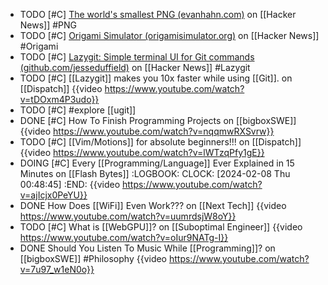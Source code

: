 - TODO [#C] [The world's smallest PNG (evanhahn.com)](https://news.ycombinator.com/item?id=39226549) on [[Hacker News]] #PNG
- TODO [#C] [Origami Simulator (origamisimulator.org)](https://news.ycombinator.com/item?id=39213454) on [[Hacker News]] #Origami
- TODO [#C] [Lazygit: Simple terminal UI for Git commands (github.com/jesseduffield)](https://news.ycombinator.com/item?id=36782018) on [[Hacker News]] #Lazygit
- TODO [#C] [[Lazygit]] makes you 10x faster while using [[Git]]. on [[Dispatch]]
  {{video https://www.youtube.com/watch?v=tDOxm4P3udo}}
- TODO [#C] #explore [[ugit]]
- DONE [#C] How To Finish Programming Projects on [[bigboxSWE]]
  {{video https://www.youtube.com/watch?v=nqqmwRXSvrw}}
- TODO [#C] [[Vim/Motions]] for absolute beginners!!! on [[Dispatch]]
  {{video https://www.youtube.com/watch?v=lWTzqPfy1gE}}
- DOING [#C] Every [[Programming/Language]] Ever Explained in 15 Minutes on [[Flash Bytes]]
  :LOGBOOK:
  CLOCK: [2024-02-08 Thu 00:48:45]
  :END:
  {{video https://www.youtube.com/watch?v=ajIcjx0PeYU}}
- DONE How Does [[WiFi]] Even Work??? on [[Next Tech]]
  {{video https://www.youtube.com/watch?v=uumrdsjW8oY}}
- TODO [#C] What is [[WebGPU]]? on [[Suboptimal Engineer]]
  {{video https://www.youtube.com/watch?v=oIur9NATg-I}}
- DONE Should You Listen To Music While [[Programming]]? on [[bigboxSWE]] #Philosophy
  {{video https://www.youtube.com/watch?v=7u97_w1eN0o}}